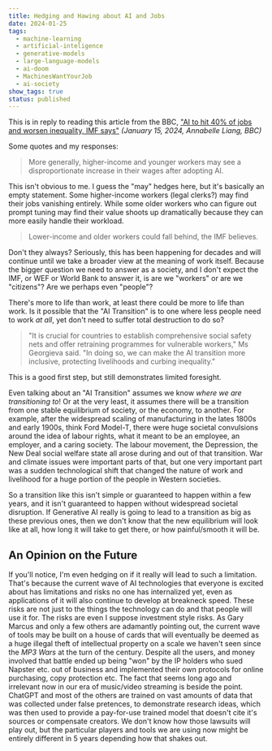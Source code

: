 ```yaml
---
title: Hedging and Hawing about AI and Jobs
date: 2024-01-25
tags:
  - machine-learning
  - artificial-inteligence
  - generative-models
  - large-language-models
  - ai-doom
  - MachinesWantYourJob
  - ai-society
show_tags: true
status: published
---
```


This is in reply to reading this article from the BBC, ["AI to hit 40% of jobs and worsen inequality, IMF says"](https://www.bbc.com/news/business-67977967) *(January 15, 2024, Annabelle Liang, BBC)*

Some quotes and my responses:

> More generally, higher-income and younger workers may see a disproportionate increase in their wages after adopting AI.

This isn't obvious to me. I guess the "may" hedges here, but it's basically an empty statement. Some higher-income workers (legal clerks?) may find their jobs vanishing entirely. While some older workers who can figure out prompt tuning may find their value shoots up dramatically because they can more easily handle their workload.

> Lower-income and older workers could fall behind, the IMF believes.

Don't they always? Seriously, this has been happening for decades and will continue until we take a broader view at the meaning of work itself.
Because the bigger question we need to answer as a society, and I don't expect the IMF, or WEF or World Bank to answer it, is are we "workers" or are we "citizens"? Are we perhaps even "people"? 

There's more to life than work, at least there could be more to life than work. Is it possible that the "AI Transition" is to one where less people need to work *at all*, yet don't need to suffer total destruction to do so?

> "It is crucial for countries to establish comprehensive social safety nets and offer retraining programmes for vulnerable workers," Ms Georgieva said. "In doing so, we can make the AI transition more inclusive, protecting livelihoods and curbing inequality."

This is a good first step, but still demonstrates limited foresight. 

Even talking about an "AI Transition" assumes we know *where we are transitioning to*!  Or at the very least, it assumes there will be a transition from one stable equilibrium of society, or the economy, to another. For example, after the widespread scaling of manufacturing in the lates 1800s and early 1900s, think Ford Model-T, there were huge societal convulsions around the idea of labour rights, what it meant to be an employee, an employer, and a caring society. The labour movement, the Depression, the New Deal social welfare state all arose during and out of that transition. War and climate issues were important parts of that, but one very important part was a sudden technological shift that changed the nature of work and livelihood for a huge portion of the people in Western societies. 

So a transition like this isn't simple or guaranteed to happen within a few years, and it isn't guaranteed to happen without widespread societal disruption. If Generative AI really is going to lead to a transition as big as these previous ones, then we don't know that the new equilibrium will look like at all, how long it will take to get there, or how painful/smooth it will be.

## An Opinion on the Future 
If you'll notice, I'm even hedging on if it really will lead to such a limitation. That's because the current wave of AI technologies that everyone is excited about has limitations and risks no one has internalized yet, even as applications of it will also continue to develop at breakneck speed. These risks are not just to the things the technology can do and that people will use it for. The risks are even I suppose investment style risks. As Gary Marcus and only a few others are adamantly pointing out, the current wave of tools may be built on a house of cards that will eventually be deemed as a huge illegal theft of intellectual property on a scale we haven't seen since the *MP3 Wars* at the turn of the century. Despite all the users, and money involved that battle ended up being "won" by the IP holders who sued Napster etc. out of business and implemented their own protocols for online purchasing, copy protection etc. The fact that seems long ago and irrelevant now in our era of music/video streaming is beside the point. ChatGPT and most of the others are trained on vast amounts of data that was collected under false pretences, to demonstrate research ideas, which was then used to provide a pay-for-use trained model that doesn't cite it's sources or compensate creators. We don't know how those lawsuits will play out, but the particular players and tools we are using now might be entirely different in 5 years depending how that shakes out.
